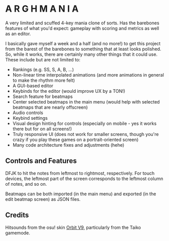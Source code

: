 # A R G H M A N I A

A very limited and scuffed 4-key mania clone of sorts. Has the barebones features of what you'd expect: gameplay with scoring and metrics as well as an editor.

I basically gave myself a week and a half (and no more!) to get this project from the barest of the barebones to something that at least looks polished. So, while it works, there are certainly many other things that it could use. These include but are not limited to:

- Rankings (e.g. SS, S, A, B, ...)
- Non-linear time interpolated animations (and more animations in general to make the rhythm more felt)
- A GUI-based editor
- Keybinds for the editor (would improve UX by a TON!)
- Search feature for beatmaps
- Center selected beatmaps in the main menu (would help with selected beatmaps that are nearly offscreen)
- Audio controls
- Keybind settings
- Visual design hinting for controls (especially on mobile - yes it works there but for on all screens!)
- Truly responsive UI (does not work for smaller screens, though you're crazy if you play these games on a portrait-oriented screen)
- Many code architecture fixes and adjustments (hehe)

## Controls and Features

DFJK to hit the notes from leftmost to rightmost, respectively. For touch devices, the leftmost part of the screen corresponds to the leftmost column of notes, and so on.

Beatmaps can be both imported (in the main menu) and exported (in the edit beatmap screen) as JSON files.

## Credits

Hitsounds from the osu! skin [Orbit V9](https://osu.ppy.sh/community/forums/topics/155489?n=1), particularly from the Taiko gamemode.
